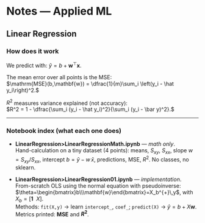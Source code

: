 
# Notes — Applied ML 

## Linear Regression

### How does it work
We predict with: $\hat y = b + \mathbf{w}^\top \mathbf{x}$.

The mean error over all points is the MSE:  
$\mathrm{MSE}(b,\mathbf{w}) = \dfrac{1}{m}\sum_i \left(y_i - \hat y_i\right)^2.$

$R^2$ measures variance explained (not accuracy):  
$R^2 = 1 - \dfrac{\sum_i (y_i - \hat y_i)^2}{\sum_i (y_i - \bar y)^2}.$

---

### Notebook index (what each one does)

- **LinearRegression>LinearRegressionMath.ipynb** — *math only*.  
  Hand-calculation on a tiny dataset (4 points): means, $S_{xy}$, $S_{xx}$, slope $w = S_{xy}/S_{xx}$, intercept $b = \bar y - w\,\bar x$, predictions, MSE, $R^2$. No classes, no sklearn.

- **LinearRegression>LinearRegression01.ipynb** — *implementation*.  
  From-scratch OLS using the normal equation with pseudoinverse:  
  $\theta=\begin{bmatrix}b\\\mathbf{w}\end{bmatrix}=X_b^{+}\,y$, with $X_b=[\mathbf{1}\ \ X]$.  
  Methods: `fit(X,y)` → learn `intercept_`, `coef_`; `predict(X)` → $\hat y=b+X\mathbf{w}$.  
  Metrics printed: **MSE** and **$R^2$**.  
  


